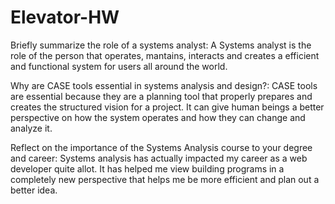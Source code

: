 # Elevator-HW

Briefly summarize the role of a systems analyst:
  A Systems analyst is the role of the person that operates, mantains, interacts and creates a efficient and functional system for users all around the world.

Why are CASE tools essential in systems analysis and design?:
  CASE tools are essential because they are a planning tool that properly prepares and creates the structured vision for a project. It can give human beings a better perspective
  on how the system operates and how they can change and analyze it.

Reflect on the importance of the Systems Analysis course to your degree and career:
  Systems analysis has actually impacted my career as a web developer quite allot. It has helped me view building programs in a completely new perspective that helps me be more
  efficient and plan out a better idea.
